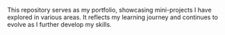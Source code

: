 This repository serves as my portfolio, showcasing mini-projects I have explored in various areas. 
It reflects my learning journey and continues to evolve as I further develop my skills.
